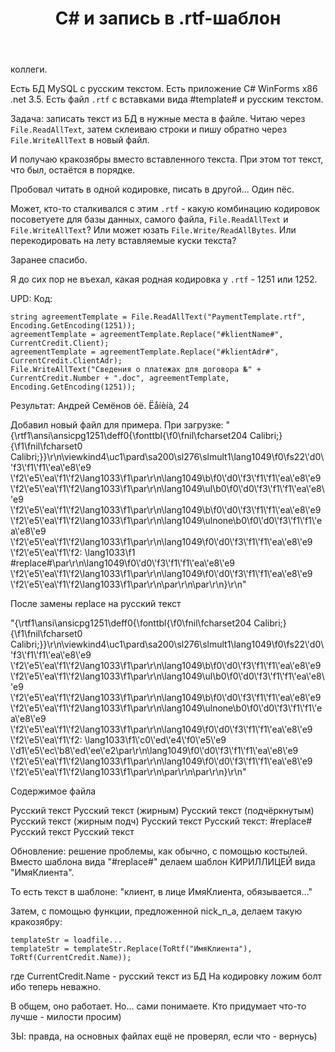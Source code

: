 ﻿---
title: "C# и запись в .rtf-шаблон"
se.owner.user_id: 291056
se.owner.display_name: "Aleks Keller"
se.owner.link: "https://ru.stackoverflow.com/users/291056/aleks-keller"
se.link: "https://ru.stackoverflow.com/questions/931706/c-%d0%b8-%d0%b7%d0%b0%d0%bf%d0%b8%d1%81%d1%8c-%d0%b2-rtf-%d1%88%d0%b0%d0%b1%d0%bb%d0%be%d0%bd"
se.question_id: 931706
se.post_type: question
se.score: 2
---
<p>коллеги.</p>

<p>Есть БД MySQL с русским текстом.
Есть приложение C# WinForms x86 .net 3.5.
Есть файл <code>.rtf</code> с вставками вида #template# и русским текстом.</p>

<p>Задача: записать текст из БД в нужные места в файле.
Читаю через <code>File.ReadAllText</code>, затем склеиваю строки и пишу обратно через <code>File.WriteAllText</code> в новый файл. </p>

<p>И получаю кракозябры вместо вставленного текста. При этом тот текст, что был, остаётся в порядке. </p>

<p>Пробовал читать в одной кодировке, писать в другой... Один пёс. </p>

<p>Может, кто-то сталкивался с этим <code>.rtf</code> - какую комбинацию кодировок посоветуете для базы данных, самого файла, <code>File.ReadAllText</code> и <code>File.WriteAllText</code>? Или может юзать <code>File.Write/ReadAllBytes</code>. Или перекодировать на лету вставляемые куски текста? </p>

<p>Заранее спасибо.</p>

<p>Я до сих пор не въехал, какая родная кодировка у <code>.rtf</code> - 1251 или 1252.</p>

<p>UPD:
Код:</p>

<pre><code>string agreementTemplate = File.ReadAllText("PaymentTemplate.rtf", Encoding.GetEncoding(1251));
agreementTemplate = agreementTemplate.Replace("#klientName#", CurrentCredit.Client);
agreementTemplate = agreementTemplate.Replace("#klientAdr#", CurrentCredit.ClientAdr);
File.WriteAllText("Сведения о платежах для договора №" + CurrentCredit.Number + ".doc", agreementTemplate, Encoding.GetEncoding(1251));
</code></pre>

<p>Результат:
Андрей Семёнов
óë. Ëåíèíà, 24</p>

<p>Добавил новый файл для примера.
При загрузке:
"{\rtf1\ansi\ansicpg1251\deff0{\fonttbl{\f0\fnil\fcharset204 Calibri;}{\f1\fnil\fcharset0 Calibri;}}\r\n\viewkind4\uc1\pard\sa200\sl276\slmult1\lang1049\f0\fs22\'d0\'f3\'f1\'f1\'ea\'e8\'e9 \'f2\'e5\'ea\'f1\'f2\lang1033\f1\par\r\n\lang1049\b\f0\'d0\'f3\'f1\'f1\'ea\'e8\'e9 \'f2\'e5\'ea\'f1\'f2\lang1033\f1\par\r\n\lang1049\ul\b0\f0\'d0\'f3\'f1\'f1\'ea\'e8\'e9 \'f2\'e5\'ea\'f1\'f2\lang1033\f1\par\r\n\lang1049\b\f0\'d0\'f3\'f1\'f1\'ea\'e8\'e9 \'f2\'e5\'ea\'f1\'f2\lang1033\f1\par\r\n\lang1049\ulnone\b0\f0\'d0\'f3\'f1\'f1\'ea\'e8\'e9 \'f2\'e5\'ea\'f1\'f2\lang1033\f1\par\r\n\lang1049\f0\'d0\'f3\'f1\'f1\'ea\'e8\'e9 \'f2\'e5\'ea\'f1\'f2: \lang1033\f1 #replace#\par\r\n\lang1049\f0\'d0\'f3\'f1\'f1\'ea\'e8\'e9 \'f2\'e5\'ea\'f1\'f2\lang1033\f1\par\r\n\lang1049\f0\'d0\'f3\'f1\'f1\'ea\'e8\'e9 \'f2\'e5\'ea\'f1\'f2\lang1033\f1\par\r\n\par\r\n\par\r\n}\r\n"</p>

<p>После замены replace на русский текст</p>

<p>"{\rtf1\ansi\ansicpg1251\deff0{\fonttbl{\f0\fnil\fcharset204 Calibri;}{\f1\fnil\fcharset0 Calibri;}}\r\n\viewkind4\uc1\pard\sa200\sl276\slmult1\lang1049\f0\fs22\'d0\'f3\'f1\'f1\'ea\'e8\'e9 \'f2\'e5\'ea\'f1\'f2\lang1033\f1\par\r\n\lang1049\b\f0\'d0\'f3\'f1\'f1\'ea\'e8\'e9 \'f2\'e5\'ea\'f1\'f2\lang1033\f1\par\r\n\lang1049\ul\b0\f0\'d0\'f3\'f1\'f1\'ea\'e8\'e9 \'f2\'e5\'ea\'f1\'f2\lang1033\f1\par\r\n\lang1049\b\f0\'d0\'f3\'f1\'f1\'ea\'e8\'e9 \'f2\'e5\'ea\'f1\'f2\lang1033\f1\par\r\n\lang1049\ulnone\b0\f0\'d0\'f3\'f1\'f1\'ea\'e8\'e9 \'f2\'e5\'ea\'f1\'f2\lang1033\f1\par\r\n\lang1049\f0\'d0\'f3\'f1\'f1\'ea\'e8\'e9 \'f2\'e5\'ea\'f1\'f2: \lang1033\f1\'c0\'ed\'e4\'f0\'e5\'e9 \'d1\'e5\'ec\'b8\'ed\'ee\'e2\par\r\n\lang1049\f0\'d0\'f3\'f1\'f1\'ea\'e8\'e9 \'f2\'e5\'ea\'f1\'f2\lang1033\f1\par\r\n\lang1049\f0\'d0\'f3\'f1\'f1\'ea\'e8\'e9 \'f2\'e5\'ea\'f1\'f2\lang1033\f1\par\r\n\par\r\n\par\r\n}\r\n"</p>

<p>Содержимое файла</p>

<p>Русский текст
Русский текст (жирным)
Русский текст (подчёркнутым)
Русский текст (жирным подч)
Русский текст
Русский текст: #replace#
Русский текст
Русский текст</p>

<p>Обновление: решение проблемы, как обычно, с помощью костылей. Вместо шаблона вида "#replace#" делаем шаблон КИРИЛЛИЦЕЙ вида "ИмяКлиента". </p>

<p>То есть текст в шаблоне: "клиент, в лице ИмяКлиента, обязывается..."</p>

<p>Затем, с помощью функции, предложенной nick_n_a, делаем такую кракозябру:</p>

<pre><code>templateStr = loadfile...
templateStr = templateStr.Replace(ToRtf("ИмяКлиента"), ToRtf(CurrentCredit.Name));
</code></pre>

<p>где CurrentCredit.Name - русский текст из БД
На кодировку ложим болт ибо теперь неважно.</p>

<p>В общем, оно работает. Но... сами понимаете. Кто придумает что-то лучше - милости просим)</p>

<p>ЗЫ: правда, на основных файлах ещё не проверял, если что - вернусь)</p>
